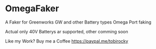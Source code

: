 # OmegaFaker
A Faker for Greenworks GW and other Battery types Omega Port faking

Actual only 40V Batterys ar supported, other comming soon




Like my Work? Buy me a Coffee https://paypal.me/tobirocky
